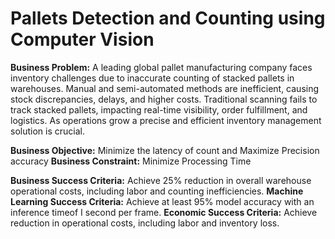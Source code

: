 # Pallets Detection and Counting using Computer Vision

**Business Problem:** A leading global pallet manufacturing company faces inventory challenges due to inaccurate counting of stacked pallets in warehouses. Manual and semi-automated methods are inefficient, causing stock discrepancies, delays, and higher costs. Traditional scanning fails to track stacked pallets, impacting real-time visibility, order fulfillment, and logistics. As operations grow a precise and efficient inventory management solution is crucial.

**Business Objective:** Minimize the latency of count and Maximize Precision accuracy
**Business Constraint:** Minimize Processing Time

**Business Success Criteria:** Achieve 25% reduction in overall warehouse operational costs, including labor and counting inefficiencies.
**Machine Learning Success Criteria:** Achieve at least 95% model accuracy with an inference timeof I second per frame.
**Economic Success Criteria:** Achieve reduction in operational costs, including labor and inventory loss.
